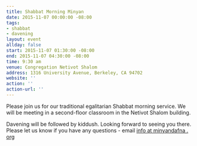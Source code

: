 ```yaml
---
title: Shabbat Morning Minyan
date: 2015-11-07 00:00:00 -08:00
tags:
- shabbat
- davening
layout: event
allday: false
start: 2015-11-07 01:30:00 -08:00
end: 2015-11-07 04:30:00 -08:00
time: 9:30 am
venue: Congregation Netivot Shalom
address: 1316 University Avenue, Berkeley, CA 94702
website: ''
action: ''
action-url: ''
---
```


Please join us for our traditional egalitarian Shabbat morning service. We will be meeting in a second-floor classroom in the Netivot Shalom building.

Davening will be followed by kiddush. Looking forward to seeing you there. Please let us know if you have any questions - email [info at minyandafna . org](mailto:info@minyandafna.org)